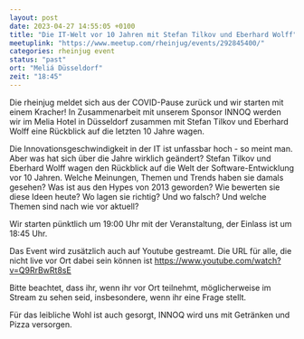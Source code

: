 ```yaml
---
layout: post
date: 2023-04-27 14:55:05 +0100
title: "Die IT-Welt vor 10 Jahren mit Stefan Tilkov und Eberhard Wolff"
meetuplink: "https://www.meetup.com/rheinjug/events/292845400/"
categories: rheinjug event
status: "past"
ort: "Meliá Düsseldorf"
zeit: "18:45"
---
```

<p>Die rheinjug meldet sich aus der COVID-Pause zurück und wir starten mit einem Kracher! In Zusammenarbeit mit unserem Sponsor INNOQ werden wir im Melia Hotel in Düsseldorf zusammen mit Stefan Tilkov und Eberhard Wolff eine Rückblick auf die letzten 10 Jahre wagen.</p> <p>Die Innovationsgeschwindigkeit in der IT ist unfassbar hoch - so meint man. Aber was hat sich über die Jahre wirklich geändert? Stefan Tilkov und Eberhard Wolff wagen den Rückblick auf die Welt der Software-Entwicklung vor 10 Jahren. Welche Meinungen, Themen und Trends haben sie damals gesehen? Was ist aus den Hypes von 2013 geworden? Wie bewerten sie diese Ideen heute? Wo lagen sie richtig? Und wo falsch? Und welche Themen sind nach wie vor aktuell?</p> <p>Wir starten pünktlich um 19:00 Uhr mit der Veranstaltung, der Einlass ist um 18:45 Uhr.</p> <p>Das Event wird zusätzlich auch auf Youtube gestreamt. Die URL für alle, die nicht live vor Ort dabei sein können ist <a href="https://www.youtube.com/watch?v=Q9RrBwRt8sE" class="embedded">https://www.youtube.com/watch?v=Q9RrBwRt8sE</a></p> <p>Bitte beachtet, dass ihr, wenn ihr vor Ort teilnehmt, möglicherweise im Stream zu sehen seid, insbesondere, wenn ihr eine Frage stellt.</p> <p>Für das leibliche Wohl ist auch gesorgt, INNOQ wird uns mit Getränken und Pizza versorgen.</p> 
